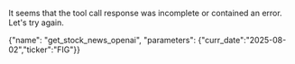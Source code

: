 It seems that the tool call response was incomplete or contained an error. Let's try again.

{"name": "get_stock_news_openai", "parameters": {"curr_date":"2025-08-02","ticker":"FIG"}}
